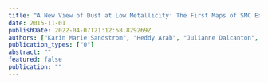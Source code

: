 ```yaml
---
title: "A New View of Dust at Low Metallicity: The First Maps of SMC Extinction Curves"
date: 2015-11-01
publishDate: 2022-04-07T21:12:58.829269Z
authors: ["Karin Marie Sandstrom", "Heddy Arab", "Julianne Dalcanton", "Andrew Eugene Dolphin", "Morgan Fouesneau", "Karl D. Gordon", "Dustin Lang", "Adam Leroy", "Julia Christine Roman-Duval", "Kirill Tchernyshyov", "Daniel R. Weisz", "Benjamin F. Williams"]
publication_types: ["0"]
abstract: ""
featured: false
publication: ""
---
```


